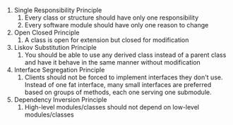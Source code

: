 1. Single Responsibility Principle
   1. Every class or structure should have only one responsibility
   2. Every software module should have only one reason to change
2. Open Closed Principle
   1. A class is open for extension but closed for modification
3. Liskov Substitution Principle
   1. You should be able to use any derived class instead of a parent class and have it behave in the same manner without modification
5. Interface Segregation Principle
   1. Clients should not be forced to implement interfaces they don't use. Instead of one fat interface, many small interfaces are preferred based on groups of methods, each one serving one submodule.
7. Dependency Inversion Principle
   1. High-level modules/classes should not depend on low-level modules/classes
